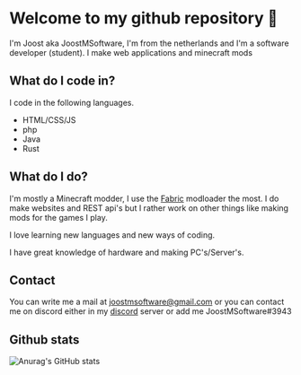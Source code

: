 # Welcome to my github repository 👋

I'm Joost aka JoostMSoftware, I'm from the netherlands and I'm a software developer (student). I make web applications and minecraft mods

## What do I code in?

I code in the following languages.
- HTML/CSS/JS
- php
- Java
- Rust

## What do I do?

I'm mostly a Minecraft modder, I use the [Fabric](https://fabricmc.net/) modloader the most. I do make websites and REST api's but I rather work on other things like making mods for the games I play.

I love learning new languages and new ways of coding. 

I have great knowledge of hardware and making PC's/Server's. 


## Contact

You can write me a mail at joostmsoftware@gmail.com or you can contact me on discord either in my [discord](https://discord.gg/E4NypRM8NG) server or add me JoostMSoftware#3943

## Github stats

![Anurag's GitHub stats](https://github-readme-stats.vercel.app/api?username=JoostMSoftware&show_icons=true&theme=tokyonight)
